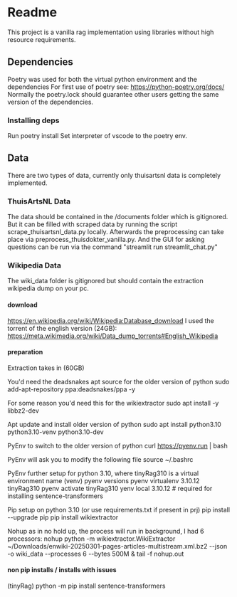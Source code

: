 # Readme

This project is a vanilla rag implementation using libraries without high resource requirements.

## Dependencies

Poetry was used for both the virtual python environment and the dependencies
For first use of poetry see: https://python-poetry.org/docs/
Normally the poetry.lock should guarantee other users getting the same version of the dependencies.

### Installing deps

Run poetry install
Set interpreter of vscode to the poetry env.

## Data
There are two types of data, currently only thuisartsnl data is completely implemented.

### ThuisArtsNL Data

The data should be contained in the /documents folder which is gitignored.
But it can be filled with scraped data by running the script scrape_thuisartsnl_data.py locally.
Afterwards the preprocessing can take place via preprocess_thuisdokter_vanilla.py.
And the GUI for asking questions can be run via the command "streamlit run streamlit_chat.py"

### Wikipedia Data
The wiki_data folder is gitignored but should contain the extraction wikipedia dump on your pc.

#### download
https://en.wikipedia.org/wiki/Wikipedia:Database_download
I used the torrent of the english version (24GB):
https://meta.wikimedia.org/wiki/Data_dump_torrents#English_Wikipedia

#### preparation
Extraction takes in (60GB)

You'd need the deadsnakes apt source for the older version of python
    sudo add-apt-repository ppa:deadsnakes/ppa -y

For some reason you'd need this for the wikiextractor
    sudo apt install -y libbz2-dev

Apt update and install older version of python
     sudo apt install python3.10 python3.10-venv python3.10-dev

PyEnv to switch to the older version of python
    curl https://pyenv.run | bash

PyEnv will ask you to modify the following file
    source ~/.bashrc

PyEnv further setup for python 3.10, where tinyRag310 is a virtual environment name (venv)
    pyenv versions
    pyenv virtualenv 3.10.12 tinyRag310
    pyenv activate tinyRag310
    yenv local 3.10.12 # required for installing sentence-transformers 

Pip setup on python 3.10 (or use requirements.txt if present in prj)
    pip install --upgrade pip
    pip install wikiextractor

Nohup as in no hold up, the process will run in background, I had 6 processors:
    nohup python -m wikiextractor.WikiExtractor ~/Downloads/enwiki-20250301-pages-articles-multistream.xml.bz2 --json -o wiki_data --processes  6 --bytes 500M & tail -f nohup.out

#### non pip installs / installs with issues
(tinyRag) python -m pip install sentence-transformers